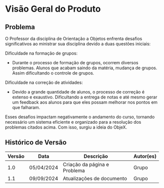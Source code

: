 # Visão Geral do Produto

## **Problema**

O Professor da disciplina de Orientação a Objetos enfrenta desafios significativos ao ministrar sua disciplina devido a duas questões iniciais: 

Dificuldade na formação de grupos: 

* Durante o processo de formação de grupos, ocorrem diversos problemas. Alunos que acabam saindo da matéria, mudança de grupos. Assim dificultando o controle de grupos. 

Dificuldade na correção de atividades: 

* Devido a grande quantidade de alunos, o processo de correção é extenso e exaustivo. Dificultando a entrega de notas e até mesmo gerar um feedback aos alunos para que eles possam melhorar nos pontos em que falharam. 

Esses desafios impactam negativamente o andamento do curso, tornando necessário um sistema eficiente e organizado para a resolução dos problemas citados acima. Com isso, surgiu a ideia do ObjeX.


## Histórico de Versão

| Versão | Data       | Descrição                                                         | Autor(es)       |
|--------|------------|-------------------------------------------------------------------|-----------------|
| 1.0    | 05/04/2024 | Criação da página e Problema |Grupo   |
| 1.1    | 09/09/2024 | Atualizações de documento |Grupo   |


